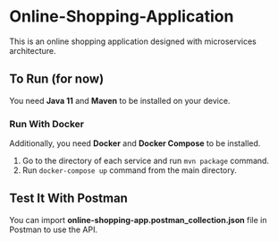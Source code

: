 # Online-Shopping-Application
This is an online shopping application designed with microservices architecture.

## To Run (for now)
You need <b>Java 11</b> and <b>Maven</b> to be installed on your device.

### Run With Docker
Additionally, you need <b>Docker</b> and <b>Docker Compose</b> to be installed.
1. Go to the directory of each service and run `mvn package` command.
2. Run `docker-compose up` command from the main directory.

## Test It With Postman
You can import <b>online-shopping-app.postman_collection.json</b> file in Postman to use the API.
